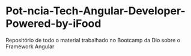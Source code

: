 # Pot-ncia-Tech-Angular-Developer-Powered-by-iFood
Repositório de todo o material trabalhado no Bootcamp da Dio sobre o Framework Angular
